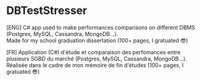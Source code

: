 # DBTestStresser

[ENG]
C# app used to make performances comparisons on different DBMS (Postgres, MySQL, Cassandra, MongoDB...).  
Made for my school graduation dissertation (100+ pages, I gratuated 😎)

[FR]
Application (C#) d'étude et comparaison des perfomances entre plusieurs SGBD du marché (Postgres, MySQL, Cassandra, MongoDB...).  
Réalisée dans le cadre de mon mémoire de fin d'études (100+ pages, I gratuated 😎)
